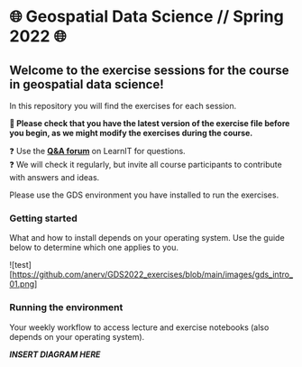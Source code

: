 # :globe_with_meridians: Geospatial Data Science // Spring 2022 :globe_with_meridians:


## Welcome to the exercise sessions for the course in geospatial data science!

In this repository you will find the exercises for each session.

**:star2: Please check that you have the latest version of the exercise file before you begin, as we might modify the exercises during the course.**

:question: Use the **[Q&A forum](https://learnit.itu.dk/mod/forum/view.php?id=152405)** on LearnIT for questions.  
:question: We will check it regularly, but invite all course participants to contribute with answers and ideas.

Please use the GDS environment you have installed to run the exercises.

### Getting started
What and how to install depends on your operating system. Use the guide below to determine which one applies to you.

![test][https://github.com/anerv/GDS2022_exercises/blob/main/images/gds_intro_01.png]

### Running the environment
Your weekly workflow to access lecture and exercise notebooks (also depends on your operating system).


***INSERT DIAGRAM HERE***






